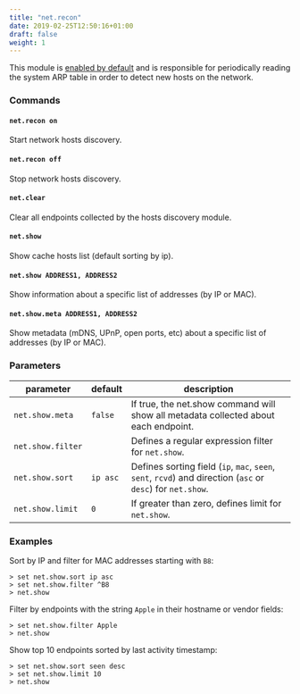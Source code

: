 ```yaml
---
title: "net.recon"
date: 2019-02-25T12:50:16+01:00
draft: false
weight: 1
---
```


This module is [enabled by default](/basic-usage/#autostart-modules) and is responsible for periodically reading the system ARP table in order to detect new hosts on the network.

### Commands

#### `net.recon on`

Start network hosts discovery.
#### `net.recon off`

Stop network hosts discovery.
#### `net.clear`

Clear all endpoints collected by the hosts discovery module.
#### `net.show`

Show cache hosts list (default sorting by ip).

#### `net.show ADDRESS1, ADDRESS2`

Show information about a specific list of addresses (by IP or MAC).
#### `net.show.meta ADDRESS1, ADDRESS2`

Show metadata (mDNS, UPnP, open ports, etc) about a specific list of addresses (by IP or MAC).

### Parameters

| parameter | default | description |
|-----------|---------|-------------|
| `net.show.meta` | `false` | If true, the net.show command will show all metadata collected about each endpoint. |
| `net.show.filter` | |  Defines a regular expression filter for `net.show`.|
| `net.show.sort` | `ip asc` | Defines sorting field (`ip`, `mac`, `seen`, `sent`, `rcvd`) and direction (`asc` or `desc`) for `net.show`. |
| `net.show.limit` | `0` | If greater than zero, defines limit for `net.show`. |

### Examples

Sort by IP and filter for MAC addresses starting with `B8`:

```
> set net.show.sort ip asc
> set net.show.filter ^B8
> net.show
```

Filter by endpoints with the string `Apple` in their hostname or vendor fields:

```
> set net.show.filter Apple
> net.show
```

Show top 10 endpoints sorted by last activity timestamp:

```
> set net.show.sort seen desc
> set net.show.limit 10
> net.show
```
